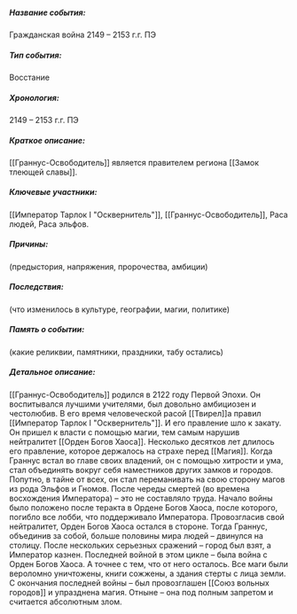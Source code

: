 ##### **Название события**:
Гражданская война 2149 – 2153 г.г. ПЭ
##### **Тип события**:
Восстание
##### **Хронология**:
2149 – 2153 г.г. ПЭ
##### **Краткое описание**:
[[Граннус-Освободитель]] является правителем региона [[Замок тлеющей славы]].
##### **Ключевые участники**:
[[Император Тарлок I "Осквернитель"]], [[Граннус-Освободитель]], Раса людей, Раса эльфов.
##### **Причины**:
(предыстория, напряжения, пророчества, амбиции)
##### **Последствия**:
(что изменилось в культуре, географии, магии, политике)
##### **Память о событии**:
(какие реликвии, памятники, праздники, табу остались)
##### **Детальное описание:**
[[Граннус-Освободитель]] родился в 2122 году Первой Эпохи. Он воспитывался лучшими учителями, был довольно амбициозен и честолюбив. В его время человеческой расой [[Твирел]]а правил [[Император Тарлок I "Осквернитель"]]. И его правление шло к закату. Он пришел к власти с помощью магии, тем самым нарушив нейтралитет [[Орден Богов Хаоса]]. Несколько десятков лет длилось его правление, которое держалось на страхе перед [[Магия]]. Когда Граннус встал во главе своих владений, он с помощью хитрости и ума, стал объединять вокруг себя наместников других замков и городов. Попутно, в тайне от всех, он стал переманивать на свою сторону магов из рода Эльфов и Гномов. После череды смертей (во времена восхождения Императора) – это не составляло труда. Начало войны было положено после теракта в Ордене Богов Хаоса, после которого, погибло все лобби, что поддерживало Императора. Провозгласив свой нейтралитет, Орден Богов Хаоса остался в стороне. Тогда Граннус, объединив за собой, больше половины мира людей – двинулся на столицу. После нескольких серьезных сражений – город был взят, а Император казнен. Последней войной в этом цикле – была война с Орден Богов Хаоса. А точнее с тем, что от него осталось. Все маги были вероломно уничтожены, книги сожжены, а здания стерты с лица земли. С окончания последней войны – был провозглашен [[Союз вольных городов]] и упразднена магия. Отныне – она под полным запретом и считается абсолютным злом.